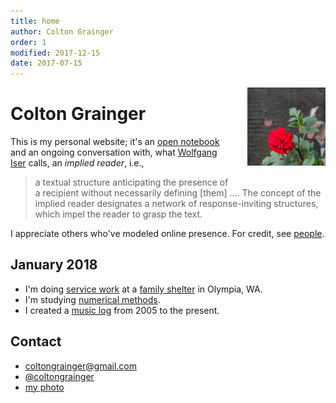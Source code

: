 ```yaml
---
title: home
author: Colton Grainger
order: 1
modified: 2017-12-15 
date: 2017-07-15
---
```


<img src="/images/dogs.jpg" style="float: right; margin: 0px 0px 23px 23px" height="125" width="125">

# Colton Grainger

This is my personal website; it's an [open notebook](http://wcm1.web.rice.edu/open-notebook-history.html) and an ongoing conversation with, what [Wolfgang Iser](https://en.wikipedia.org/wiki/Wolfgang_Iser) calls, an *implied reader*, i.e.,
> a textual structure anticipating the presence of a recipient without necessarily defining [them] .... The concept of the implied reader designates a network of response-inviting structures, which impel the reader to grasp the text.

I appreciate others who've modeled online presence. For credit, see [people](/see-also#people).

## January 2018

- I'm doing [service work](https://github.com/coltongrainger/work) at a [family shelter](http://volunteer.fscss.org) in Olympia, WA.
- I'm studying [numerical methods](/math-428).
- I created a [music log](/music-log) from 2005 to the present.

## Contact 

- [coltongrainger@gmail.com](mailto:coltongrainger@gmail.com)
- [@coltongrainger](https://twitter.com/coltongrainger)
- [my photo](/images/identification-photo.jpg)

